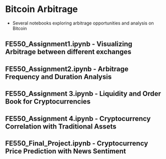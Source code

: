 # Bitcoin Arbitrage
- Several notebooks exploring arbitrage opportunities and analysis on Bitcoin

## FE550_Assignment1.ipynb - Visualizing Arbitrage between different exchanges
## FE550_Assignment2.ipynb - Arbitrage Frequency and Duration Analysis
## FE550_Assignment 3.ipynb - Liquidity and Order Book for Cryptocurrencies
## FE550_Assignment 4.ipynb - Cryptocurrency Correlation with Traditional Assets
## FE550_Final_Project.ipynb - Cryptocurrency Price Prediction with News Sentiment
